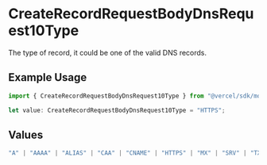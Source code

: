 # CreateRecordRequestBodyDnsRequest10Type

The type of record, it could be one of the valid DNS records.

## Example Usage

```typescript
import { CreateRecordRequestBodyDnsRequest10Type } from "@vercel/sdk/models/operations/createrecord.js";

let value: CreateRecordRequestBodyDnsRequest10Type = "HTTPS";
```

## Values

```typescript
"A" | "AAAA" | "ALIAS" | "CAA" | "CNAME" | "HTTPS" | "MX" | "SRV" | "TXT" | "NS"
```